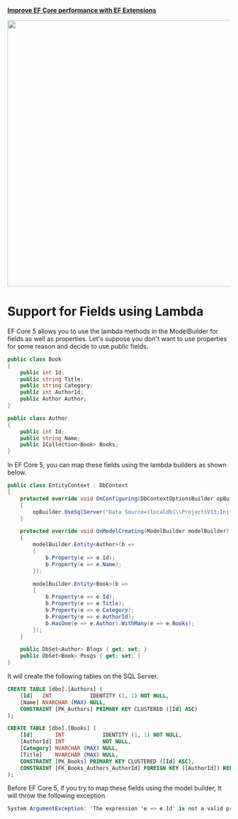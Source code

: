 <a href="https://entityframework-extensions.net/">**Improve EF Core performance with EF Extensions**</a>

<a href="https://entityframework-extensions.net/">
<img src="https://zzzprojects.github.io/images/logo/entityframework-extensions-pub.jpg" width="600" />
</a>

# Support for Fields using Lambda

EF Core 5 allows you to use the lambda methods in the ModelBuilder for fields as well as properties. Let's suppose you don't want to use properties for some reason and decide to use public fields.

```csharp
public class Book
{
    public int Id;
    public string Title;
    public string Category;
    public int AuthorId;
    public Author Author;
}

public class Author
{
    public int Id;
    public string Name;
    public ICollection<Book> Books;
}
```

In EF Core 5, you can map these fields using the lambda builders as shown below. 

```csharp
public class EntityContext : DbContext
{
    protected override void OnConfiguring(DbContextOptionsBuilder opBuilder)
    {
        opBuilder.UseSqlServer("Data Source=(localdb)\\ProjectsV13;Initial Catalog=BookContextDb;");
    }

    protected override void OnModelCreating(ModelBuilder modelBuilder)
    {
        modelBuilder.Entity<Author>(b =>
        {
            b.Property(e => e.Id);
            b.Property(e => e.Name);
        });

        modelBuilder.Entity<Book>(b =>
        {
            b.Property(e => e.Id);
            b.Property(e => e.Title);
            b.Property(e => e.Category);
            b.Property(e => e.AuthorId);
            b.HasOne(e => e.Author).WithMany(e => e.Books);
        });
    }

    public DbSet<Author> Blogs { get; set; }
    public DbSet<Book> Posgs { get; set; }
}
```

It will create the following tables on the SQL Server.

```sql
CREATE TABLE [dbo].[Authors] (
    [Id]   INT            IDENTITY (1, 1) NOT NULL,
    [Name] NVARCHAR (MAX) NULL,
    CONSTRAINT [PK_Authors] PRIMARY KEY CLUSTERED ([Id] ASC)
);

CREATE TABLE [dbo].[Books] (
    [Id]       INT            IDENTITY (1, 1) NOT NULL,
    [AuthorId] INT            NOT NULL,
    [Category] NVARCHAR (MAX) NULL,
    [Title]    NVARCHAR (MAX) NULL,
    CONSTRAINT [PK_Books] PRIMARY KEY CLUSTERED ([Id] ASC),
    CONSTRAINT [FK_Books_Authors_AuthorId] FOREIGN KEY ([AuthorId]) REFERENCES [dbo].[Authors] ([Id]) ON DELETE CASCADE
);
```

Before EF Core 5, if you try to map these fields using the model builder, It will throw the following exception.

```csharp
System.ArgumentException: 'The expression 'e => e.Id' is not a valid property expression. The expression should represent a simple property access: 't => t.MyProperty'. (Parameter 'propertyAccessExpression')'
```



